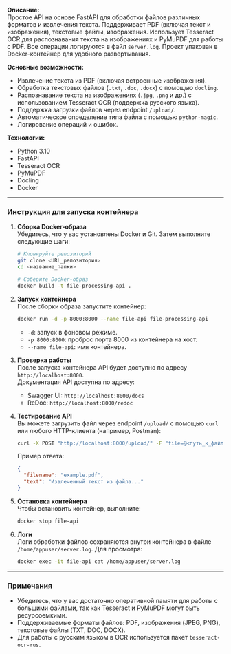 **Описание:**  
Простое API на основе FastAPI для обработки файлов различных форматов и извлечения текста. Поддерживает PDF (включая текст и изображения), текстовые файлы, изображения. Использует Tesseract OCR для распознавания текста на изображениях и PyMuPDF для работы с PDF. Все операции логируются в файл `server.log`. Проект упакован в Docker-контейнер для удобного развертывания.

**Основные возможности:**
- Извлечение текста из PDF (включая встроенные изображения).
- Обработка текстовых файлов (`.txt`, `.doc`, `.docx`) с помощью `docling`.
- Распознавание текста на изображениях (`.jpg`, `.png` и др.) с использованием Tesseract OCR (поддержка русского языка).
- Поддержка загрузки файлов через endpoint `/upload/`.
- Автоматическое определение типа файла с помощью `python-magic`.
- Логирование операций и ошибок.

**Технологии:**  
- Python 3.10  
- FastAPI  
- Tesseract OCR  
- PyMuPDF  
- Docling  
- Docker  

---

### Инструкция для запуска контейнера

1. **Сборка Docker-образа**  
   Убедитесь, что у вас установлены Docker и Git. Затем выполните следующие шаги:

   ```bash
   # Клонируйте репозиторий
   git clone <URL_репозитория>
   cd <название_папки>

   # Соберите Docker-образ
   docker build -t file-processing-api .
   ```

2. **Запуск контейнера**  
   После сборки образа запустите контейнер:

   ```bash
   docker run -d -p 8000:8000 --name file-api file-processing-api
   ```

   - `-d`: запуск в фоновом режиме.
   - `-p 8000:8000`: проброс порта 8000 из контейнера на хост.
   - `--name file-api`: имя контейнера.

3. **Проверка работы**  
   После запуска контейнера API будет доступно по адресу `http://localhost:8000`.  
   Документация API доступна по адресу:  
   - Swagger UI: `http://localhost:8000/docs`  
   - ReDoc: `http://localhost:8000/redoc`

4. **Тестирование API**  
   Вы можете загрузить файл через endpoint `/upload/` с помощью `curl` или любого HTTP-клиента (например, Postman):

   ```bash
   curl -X POST "http://localhost:8000/upload/" -F "file=@<путь_к_файлу>"
   ```

   Пример ответа:
   ```json
   {
     "filename": "example.pdf",
     "text": "Извлеченный текст из файла..."
   }
   ```

5. **Остановка контейнера**  
   Чтобы остановить контейнер, выполните:

   ```bash
   docker stop file-api
   ```

6. **Логи**  
   Логи обработки файлов сохраняются внутри контейнера в файле `/home/appuser/server.log`. Для просмотра:

   ```bash
   docker exec -it file-api cat /home/appuser/server.log
   ```

---

### Примечания
- Убедитесь, что у вас достаточно оперативной памяти для работы с большими файлами, так как Tesseract и PyMuPDF могут быть ресурсоемкими.
- Поддерживаемые форматы файлов: PDF, изображения (JPEG, PNG), текстовые файлы (TXT, DOC, DOCX).  
- Для работы с русским языком в OCR используется пакет `tesseract-ocr-rus`.

